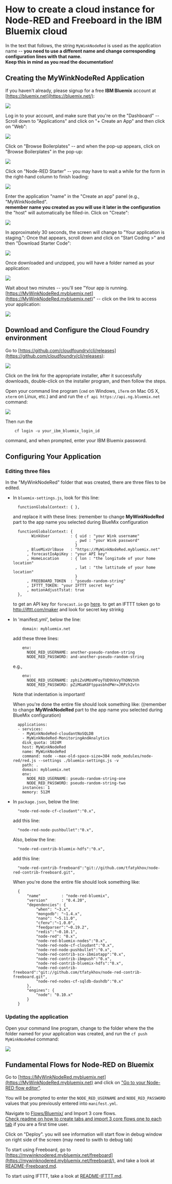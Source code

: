 # How to create a cloud instance for Node-RED and Freeboard in the IBM Bluemix cloud

In the text that follows,
the string `MyWinkNodeRed` is used as the application name -- 
<b>you need to use a different name and change corresponding configuration lines with that name.</b><br>
<b>Keep this in mind as you read the documentation!</b>



## Creating the MyWinkNodeRed Application

If you haven't already, please signup for a free **IBM Bluemix** account at [https://bluemix.net](https://bluemix.net/):

<img src='images/01.png'/>


Log in to your account, and make sure that you're on the "Dashboard" --
Scroll down to "Applications" and click on "+ Create an App" and then click on "Web":

<img src='images/02.png'/>

Click on "Browse Boilerplates" -- and when the pop-up appears, click on "Browse Boilerplates" in the pop-up:

<img src='images/03.png'/>

Click on "Node-RED Starter" -- you may have to wait a while for the form in the right-hand column to finish loading:

<img src='images/04.png'/>

Enter the application "name" in the "Create an app" panel (e.g., "MyWinkNodeRed". <br><b>remember name you created as you will use it later in the configuration</b>
the "host" will automatically be filled-in. Click on "Create":

<img src='images/06.png'/>

In approximately 30 seconds, the screen will change to "Your application is staging.":
Once that appears, scroll down and click on "Start Coding >" and then "Download Starter Code":

<img src='images/07.png'/>

Once downloaded and unzipped, you will have a folder named as your application:

<img src='images/10.png'/>

Wait about two minutes --
you'll see "Your app is running. [https://MyWinkNodeRed.mybluemix.net](https://MyWinkNodeRed.mybluemix.net)" -- 
click on the link to access your application:

<img src='images/09.png'/>

## Download and Configure the Cloud Foundry environment
Go to [https://github.com/cloudfoundry/cli/releases](https://github.com/cloudfoundry/cli/releases):

<img src='images/00.png'/>

Click on the link for the appropriate installer,
after it successfully downloads,
double-click on the installer program,
and then follow the steps.

Open your command line program (`cmd` on Windows, `iTerm` on Mac OS X, `xterm` on Linux, etc.) and
and run the `cf api https://api.ng.bluemix.net` command:

<img src='images/11.png'/>

Then run the 

        cf login -u your_ibm_bluemix_login_id

command,
and when prompted, enter your IBM Bluemix password.

## Configuring Your Application

### Editing three files
In the "MyWinkNodeRed" folder that was created,
there are three files to be edited.

* In `bluemix-settings.js`,
look for this line:

        functionGlobalContext: { },

    and replace it with these lines: (remember to change <b>MyWinkNodeRed</b> part to the app name you selected during BlueMix configuration

        functionGlobalContext: {
              WinkUser         : { uid : "your Wink username"
                                 , pwd : "your Wink password"
                                 }
            , BlueMixUrlBase   : "https://MyWinkNodeRed.mybluemix.net"
            , forecastIoApiKey : "your API key"
            , HomeLocation     : { lon : "the longitude of your home location"
                                 , lat : "the lattitude of your home location"
                                 }
            , FREEBOARD_TOKEN  : "pseudo-random-string"
            , IFTTT_TOKEN: "your IFTTT secret key"
            , motionAdjustTstat: true
        },

    to get an API key for `forecast.io` go [here](https://developer.forecast.io).
    to get an IFTTT token go to http://ifttt.com/maker and look for secret key strinkg
* In 'manifest.yml',
below the line:

          domain: mybluemix.net

    add these three lines:

          env:
            NODE_RED_USERNAME: another-pseudo-random-string
            NODE_RED_PASSWORD: and-another-pseudo-random-string

    e.g.,

          env:
            NODE_RED_USERNAME: zphiZvUMUsMFoyTUD9VkVyThDNV3Vh
            NODE_RED_PASSWORD: pZiMGaK8FtppasbhdPWr=JRPzh2vtn

    Note that indentation is important!

    When you're done the entire file should look something like: ((remember to change <b>MyWinkNodeRed</b> part to the app name you selected during BlueMix configuration)

        applications:
        - services:
          - MyWinkNodeRed-cloudantNoSQLDB
          - MyWinkNodeRed-MonitoringAndAnalytics
          disk_quota: 1024M
          host: MyWinkNodeRed
          name: MyWinkNodeRed
          command: node --max-old-space-size=384 node_modules/node-red/red.js --settings ./bluemix-settings.js -v
          path: .
          domain: mybluemix.net
          env:
            NODE_RED_USERNAME: pseudo-random-string-one
            NODE_RED_PASSWORD: pseudo-random-string-two
          instances: 1
          memory: 512M

* In `package.json`,
below the line:

        "node-red-node-cf-cloudant":"0.x",

    add this line:

        "node-red-node-pushbullet":"0.x",

    Also, below the line:

        "node-red-contrib-bluemix-hdfs":"0.x",

    add this line:

        "node-red-contrib-freeboard":"git://github.com/tfatykhov/node-red-contrib-freeboard.git",

    When you're done the entire file should look something like:

        {
            "name"         : "node-red-bluemix",
            "version"      : "0.4.20",
            "dependencies": {
                "when": "~3.x",
                "mongodb": "~1.4.x",
                "nano": "~5.11.0",
                "cfenv":"~1.0.0",
                "feedparser":"~0.19.2",
                "redis":"~0.10.1",
                "node-red": "0.x",
                "node-red-bluemix-nodes":"0.x",
                "node-red-node-cf-cloudant":"0.x",
                "node-red-node-pushbullet":"0.x",
                "node-red-contrib-scx-ibmiotapp":"0.x",
                "node-red-contrib-ibmpush":"0.x",
                "node-red-contrib-bluemix-hdfs":"0.x",
                "node-red-contrib-freeboard":"git://github.com/tfatykhov/node-red-contrib-freeboard.git",
                "node-red-nodes-cf-sqldb-dashdb":"0.x"
            },
            "engines": {
                "node": "0.10.x"
            }
        }

### Updating the application
Open your command line program,
change to the folder where the the folder named for your application was created,
and run the `cf push MyWinkNodeRed` command:

<img src='images/12.png'/>

## Fundamental Flows for Node-RED on Bluemix
Go to [https://MyWinkNodeRed.mybluemix.net](https://MyWinkNodeRed.mybluemix.net) and click on 
["Go to your Node-RED flow editor"](https://mywinknodered.mybluemix.net/red).

You will be prompted to enter the `NODE_RED_USERNAME` and `NODE_RED_PASSWORD` values
that you previously entered into `manifest.yml`.

Navigate to [Flows/Bluemix/](Flows/Bluemix/) and Import 3 core flows.<br>
[Check readme on how to create tabs and import 3 core flows one to each tab](Flows/Bluemix/README.md#8122015) if you are a first time user.

Click on "Deploy". you will see information will start flow in debug window on right side of the screen (may need to swith to debug tab)

To start using Freeboard,
go to [https://mywinknodered.mybluemix.net/freeboard](https://mywinknodered.mybluemix.net/freeboard/),
and take a look at [README-Freeboard.md](README-Freeboard.md).

To start using IFTTT,
take a look at [README-IFTTT.md](README-IFTTT.md).

